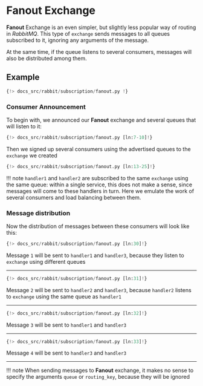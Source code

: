 # Fanout Exchange

**Fanout** Exchange is an even simpler, but slightly less popular way of routing in *RabbitMQ*. This type of `exchange` sends messages to all queues subscribed to it, ignoring any arguments of the message.

At the same time, if the queue listens to several consumers, messages will also be distributed among them.

## Example

```python linenums="1"
{!> docs_src/rabbit/subscription/fanout.py !}
```

### Consumer Announcement

To begin with, we announced our **Fanout** exchange and several queues that will listen to it:

```python linenums="7" hl_lines="1"
{!> docs_src/rabbit/subscription/fanout.py [ln:7-10]!}
```

Then we signed up several consumers using the advertised queues to the `exchange` we created

```python linenums="13" hl_lines="1 6 11"
{!> docs_src/rabbit/subscription/fanout.py [ln:13-25]!}
```

!!! note
    `handler1` and `handler2` are subscribed to the same `exchange` using the same queue:
    within a single service, this does not make a sense, since messages will come to these handlers in turn.
    Here we emulate the work of several consumers and load balancing between them.

### Message distribution

Now the distribution of messages between these consumers will look like this:

```python linenums="30"
{!> docs_src/rabbit/subscription/fanout.py [ln:30]!}
```

Message `1` will be sent to `handler1` and `handler3`, because they listen to `exchange` using different queues

---

```python linenums="31"
{!> docs_src/rabbit/subscription/fanout.py [ln:31]!}
```

Message `2` will be sent to `handler2` and `handler3`, because `handler2` listens to `exchange` using the same queue as `handler1`

---

```python linenums="32"
{!> docs_src/rabbit/subscription/fanout.py [ln:32]!}
```

Message `3` will be sent to `handler1` and `handler3`

---

```python linenums="33"
{!> docs_src/rabbit/subscription/fanout.py [ln:33]!}
```

Message `4` will be sent to `handler3` and `handler3`

---

!!! note
    When sending messages to **Fanout** exchange, it makes no sense to specify the arguments `queue` or `routing_key`, because they will be ignored
